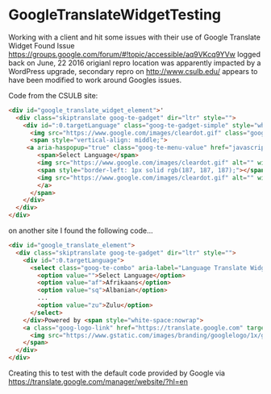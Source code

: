# GoogleTranslateWidgetTesting

Working with a client and hit some issues with their use of Google Translate Widget
Found Issue https://groups.google.com/forum/#!topic/accessible/aq9VKcq9YVw logged back on June, 22 2016
origianl repro location was apparently impacted by a WordPress upgrade, secondary repro on http://www.csulb.edu/  appears to have been modified to work around Googles issues.

Code from the CSULB site:
```html
<div id="google_translate_widget_element">'
  <div class="skiptranslate goog-te-gadget" dir="ltr" style="">
    <div id=":0.targetLanguage" class="goog-te-gadget-simple" style="white-space: nowrap;">
      <img src="https://www.google.com/images/cleardot.gif" class="goog-te-gadget-icon" alt="" style="background-image: url(&quot;https://translate.googleapis.com/translate_static/img/te_ctrl3.gif&quot;); background-position: -65px 0px;">
      <span style="vertical-align: middle;">
     <a aria-haspopup="true" class="goog-te-menu-value" href="javascript:void(0)" tabindex="0">
        <span>Select Language</span>
        <img src="https://www.google.com/images/cleardot.gif" alt="" width="1" height="1">
        <span style="border-left: 1px solid rgb(187, 187, 187);">​</span>
        <img src="https://www.google.com/images/cleardot.gif" alt="" width="1" height="1"><span aria-hidden="true" style="color: rgb(155, 155, 155);">▼</span>
        </a>
      </span>
    </div>
  </div>
</div>
```


on another site I found the following code...

```html
<div id="google_translate_element">
  <div class="skiptranslate goog-te-gadget" dir="ltr" style="">
    <div id=":0.targetLanguage">
      <select class="goog-te-combo" aria-label="Language Translate Widget" id="translateID">
        <option value="">Select Language</option>
        <option value="af">Afrikaans</option>
        <option value="sq">Albanian</option>
        ...
        <option value="zu">Zulu</option>
      </select>
    </div>Powered by <span style="white-space:nowrap">
    <a class="goog-logo-link" href="https://translate.google.com" target="_blank">
      <img src="https://www.gstatic.com/images/branding/googlelogo/1x/googlelogo_color_42x16dp.png" width="37px" height="14px" style="padding-right: 3px" alt="Google Translate">Translate</a>
    </span>
  </div>
</div>
```

Creating this to test with the default code provided by Google via https://translate.google.com/manager/website/?hl=en
